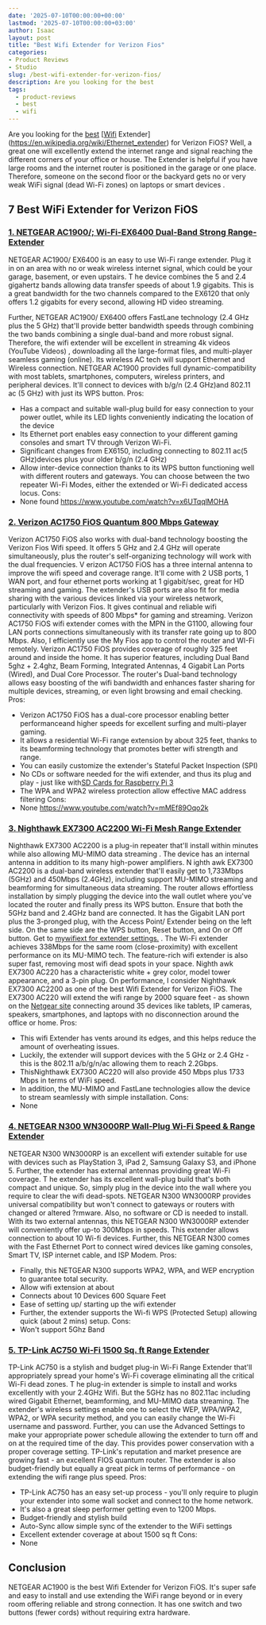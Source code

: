 ```yaml
---
date: '2025-07-10T00:00:00+00:00'
lastmod: '2025-07-10T00:00:00+03:00'
author: Isaac
layout: post
title: "Best Wifi Extender for Verizon Fios"
categories:
- Product Reviews
- Studio
slug: /best-wifi-extender-for-verizon-fios/
description: Are you looking for the best
tags: 
  - product-reviews
  - best
  - wifi
---
```

Are you looking for the [best](/posts/best-chipmunk-repellents/)
[[Wifi](/posts/best-wifi-extender-for-fios-verizon/) Extender](https://en.wikipedia.org/wiki/Ethernet_extender)
for Verizon FiOS? Well, a great one will excellently extend the internet range and signal reaching the different corners of your office or house.
The Extender is helpful if you have large rooms and the internet router is positioned in the garage or one place. Therefore, someone on the second floor or the backyard gets no or very weak WiFi signal (dead Wi-Fi zones) on
laptops
or
smart devices
.
## 7 Best WiFi Extender for Verizon FiOS
### [1. NETGEAR AC1900/; Wi-Fi-EX6400 Dual-Band Strong Range-Extender](https://www.amazon.com/dp/B01D6JEMXC/?tag=p-policy-20)
NETGEAR AC1900/ EX6400 is an easy to use Wi-Fi range extender. Plug it in on an area with no or weak wireless internet signal, which could be your garage, basement, or even upstairs.
T
he device combines the 5 and 2.4 gigahertz bands allowing data transfer speeds of about 1.9 gigabits. This is a great bandwidth for the two channels compared to the EX6120 that only offers 1.2 gigabits for every second, allowing HD video streaming.

Further,
NETGEAR AC1900/ EX6400 offers FastLane technology (2.4 GHz plus the 5 GHz) that'll provide better bandwidth speeds through combining the two bands combining a single dual-band and more robust signal.
Therefore, the wifi extender will be excellent in
streaming 4k videos (YouTube Videos)
, downloading all the large-format files, and multi-player seamless gaming (online). Its wireless AC tech will support Ethernet and Wireless connection.
NETGEAR AC1900 provides full dynamic-compatibility with most tablets, smartphones, computers, wireless printers, and peripheral devices. It'll connect to devices with b/g/n (2.4 GHz)and 802.11 ac (5 GHz) with just its WPS button.
Pros:
- Has a compact and suitable wall-plug build for easy connection to your power outlet, while its LED lights conveniently indicating the location of the device
- Its Ethernet port enables easy connection to your different gaming consoles and smart TV through Verizon Wi-Fi.
- Significant changes from EX6150, including connecting to 802.11 ac(5 GHz)devices plus your older b/g/n (2.4 GHz)
- Allow inter-device connection thanks to its WPS button functioning well with different routers and gateways. You can choose between the two repeater Wi-Fi Modes, either the extended or Wi-Fi dedicated access locus.
Cons:
- None found
https://www.youtube.com/watch?v=x6UTqqlMOHA
### [2. Verizon AC1750 FiOS Quantum 800 Mbps Gateway](https://www.amazon.com/dp/B00QRJ8YME/?tag=p-policy-20)
Verizon AC1750 FiOS also works with dual-band technology boosting the Verizon Fios Wifi speed. It offers 5 GHz and 2.4 GHz will operate simultaneously, plus the router's self-organizing technology will work with the dual frequencies.
V
erizon AC1750 FiOS has a three internal antenna to improve the wifi speed and coverage range. It'll come with 2 USB ports, 1 WAN port, and four ethernet ports working at 1 gigabit/sec, great for HD streaming and gaming.
The extender's USB ports are also fit for media sharing with the various devices linked via your wireless network, particularly with Verizon Fios. It gives
continual and reliable wifi connectivity with speeds of
800 Mbps* for gaming and streaming.
Verizon AC1750 FiOS wifi extender comes with the MPN in the G1100, allowing four LAN ports connections simultaneously with its transfer rate going up to 800 Mbps. Also, I efficiently use the My Fios app to control the router and WI-Fi remotely.
Verizon AC1750 FiOS provides coverage of roughly
325 feet around and inside the
home. It has superior features, including
Dual Band 5ghz + 2.4ghz, Beam Forming, Integrated Antennas, 4 Gigabit Lan Ports (Wired), and Dual Core Processor.
The router's
Dual-band technology allows easy boosting of the wifi bandwidth and enhances faster sharing for multiple devices, streaming, or even light browsing and email checking.
Pros:
- Verizon AC1750 FiOS has a dual-core processor enabling better performanceand higher speeds for excellent surfing and multi-player gaming.
- It allows a residential Wi-Fi range extension by about 325 feet, thanks to its beamforming technology that promotes better wifi strength and range.
- You can easily customize the extender's Stateful Packet Inspection (SPI)
- No CDs or software needed for the wifi extender, and thus its plug and play - just like with[SD Cards for Raspberry Pi 3](https://pestpolicy.com/best-sd-card-for-raspberry-pi-3/)
- The WPA and WPA2 wireless protection allow effective MAC address filtering
Cons:
- None
https://www.youtube.com/watch?v=mMEf89Oqo2k
### [3. Nighthawk EX7300 AC2200 Wi-Fi Mesh Range Extender](https://www.amazon.com/dp/B01D6JEMWS/?tag=p-policy-20)
Nighthawk EX7300 AC2200 is a plug-in repeater that'll install within minutes while also allowing MU-MIMO data streaming
. The device has an internal antenna in addition to its many high-power amplifiers.
N
ighth
awk EX7300 AC2200 is a dual-band wireless extender that'll easily get to
1,733Mbps (5GHz) and 450Mbps (2.4GHz), including support MU-MIMO streaming and beamforming for simultaneous data streaming.
The router allows effortless installation by simply plugging the device into the wall outlet where you've located the router and finally press its WPS button. Ensure that both the 5GHz band and 2.4GHz band are connected.
It has the Gigabit LAN port plus the 3-pronged plug, with the Access Point/ Extender being on the left side. On the same side are the WPS button, Reset button, and On or Off button. Get to
[mywifiext for extender settings.](http://mywifiext.net)
.
The Wi-Fi extender achieves 338Mbps for the same room (close-proximity) with excellent performance on its MU-MIMO tech. The feature-rich wifi extender is also super fast, removing most wifi dead spots in your space.
Nighth
awk EX7300 AC220 has a characteristic white + grey color, model tower appearance, and a 3-pin plug. On performance, I consider Nighthawk EX7300 AC2200 as one of the best Wifi Extender for Verizon FiOS.
The
EX7300 AC220 will
extend the wifi range by
2000
square feet - as shown on the
[Netgear site](http://www.netgear.co.uk/home/products/networking/wifi-range-extenders/EX7300.aspx?cid=wmt_netgear_organic)
connecting around 35 devices like
tablets, IP cameras, speakers, smartphones, and
laptops
with no disconnection around the office or home.
Pros:
- This wifi Extender has vents around its edges, and this helps reduce the amount of overheating issues.
- Luckily, the extender will support devices with the 5 GHz or 2.4 GHz - this is the 802.11 a/b/g/n/ac allowing them to reach 2.2Gbps.
- ThisNighthawk EX7300 AC220 will also provide 450 Mbps plus 1733 Mbps in terms of WiFi speed.
- In addition, the MU-MIMO and FastLane technologies allow the device to stream seamlessly with simple installation.
Cons:
- None
### [4. NETGEAR N300 WN3000RP Wall-Plug Wi-Fi Speed & Range Extender](https://www.amazon.com/dp/B004YAYM06/?tag=p-policy-20)
NETGEAR N300 WN3000RP is an excellent wifi extender suitable for use with devices such as
PlayStation 3, iPad 2, Samsung Galaxy S3, and iPhone 5. Further, the extender has external antennas providing great Wi-Fi coverage.
T
he extender has its excellent wall-plug build that's both compact and unique. So, simply plug in the device into the wall where you require to clear the wifi dead-spots.
NETGEAR N300 WN3000RP provides
universal compatibility but won't connect to gateways or routers with changed or altered ?rmware. Also, no software or
CD is needed to install.
With its two external antennas, this NETGEAR N300 WN3000RP extender will conveniently offer up-to 300Mbps in speeds. This extender allows connection to about 10 Wi-fi devices.
Further, this NETGEAR N300 comes with the Fast Ethernet Port to connect wired devices like gaming consoles, Smart TV, ISP internet cable, and ISP Modem.
Pros:
- Finally, this NETGEAR N300 supports WPA2, WPA, and WEP encryption to guarantee total security.
- Allow wifi extension at about
- Connects about 10 Devices 600 Square Feet
- Ease of setting up/ starting up the wifi extender
- Further, the extender supports the Wi-fi WPS (Protected Setup) allowing quick (about 2 mins) setup.
Cons:
- Won't support 5Ghz Band
### [5. TP-Link AC750 Wi-Fi 1500 Sq. ft Range Extender](https://www.amazon.com/dp/B07Q2WQWT7/?tag=p-policy-20)
TP-Link AC750 is a stylish and budget plug-in Wi-Fi Range Extender that'll appropriately spread your home's Wi-Fi coverage eliminating all the critical Wi-Fi dead zones.
T
he plug-in extender is simple to install and works excellently with your 2.4GHz Wifi. But the 5GHz has no 802.11ac including wired Gigabit Ethernet, beamforming, and MU-MIMO data streaming.
The extender's wireless settings enable one to select the WEP, WPA/WPA2, WPA2, or WPA security method, and you can easily change the Wi-Fi username and password.
Further, you can use the Advanced Settings to make your appropriate power schedule allowing the extender to turn off and on at the required time of the day. This provides power conservation with a proper coverage setting.
TP-Link's reputation and market presence are growing fast - an excellent FIOS quantum router. The extender is also budget-friendly but equally a great pick in terms of performance - on extending the wifi range plus speed.
Pros:
- TP-Link AC750 has an easy set-up process - you'll only require to plugin your extender into some wall socket and connect to the home network.
- It's also a great sleep performer getting even to 1200 Mbps.
- Budget-friendly and stylish build
- Auto-Sync allow simple sync of the extender to the WiFi settings
- Excellent extender coverage at about 1500 sq ft
Cons:
- None
## Conclusion
NETGEAR AC1900 is the best Wifi Extender for Verizon FiOS. It's super safe and easy to install and use extending the WiFi
range beyond or in every room offering reliable and strong connection. It has one switch and two buttons (fewer cords)
without requiring extra hardware.

